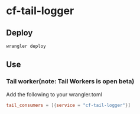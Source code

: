 # cf-tail-logger

## Deploy
```bash
wrangler deploy
```

## Use
### Tail worker(note: Tail Workers is open beta)
Add the following to your wrangler.toml

```toml
tail_consumers = [{service = "cf-tail-logger"}]
```
